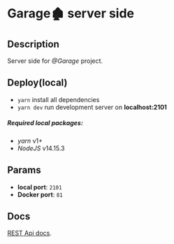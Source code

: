 # Garage🏚 server side

## Description

Server side for *@Garage* project.

## Deploy(local)

  * `yarn` install all dependencies
  * `yarn dev` run development server on **localhost:2101**

  ##### Required local packages:

  * *yarn* v1+
  * *NodeJS* v14.15.3

## Params

  * **local port**: `2101`
  * **Docker port**: `81`

## Docs
[REST Api docs](https://docs.fedorenka.online/?urls.primaryName=Garage).    
